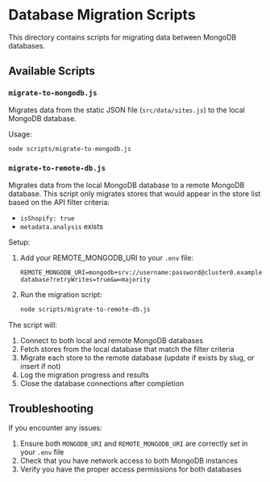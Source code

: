 # Database Migration Scripts

This directory contains scripts for migrating data between MongoDB databases.

## Available Scripts

### `migrate-to-mongodb.js`

Migrates data from the static JSON file (`src/data/sites.js`) to the local MongoDB database.

Usage:
```bash
node scripts/migrate-to-mongodb.js
```

### `migrate-to-remote-db.js`

Migrates data from the local MongoDB database to a remote MongoDB database. 
This script only migrates stores that would appear in the store list based on the API filter criteria:
- `isShopify: true`
- `metadata.analysis` exists

Setup:
1. Add your REMOTE_MONGODB_URI to your `.env` file:
   ```
   REMOTE_MONGODB_URI=mongodb+srv://username:password@cluster0.example.mongodb.net/remote-database?retryWrites=true&w=majority
   ```

2. Run the migration script:
   ```bash
   node scripts/migrate-to-remote-db.js
   ```

The script will:
1. Connect to both local and remote MongoDB databases
2. Fetch stores from the local database that match the filter criteria
3. Migrate each store to the remote database (update if exists by slug, or insert if not)
4. Log the migration progress and results
5. Close the database connections after completion

## Troubleshooting

If you encounter any issues:

1. Ensure both `MONGODB_URI` and `REMOTE_MONGODB_URI` are correctly set in your `.env` file
2. Check that you have network access to both MongoDB instances
3. Verify you have the proper access permissions for both databases 